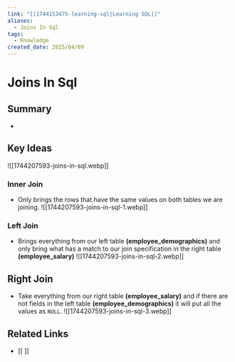 ```yaml
---
link: "[[1744153475-learning-sql|Learning SQL]]"
aliases:
  - Joins In Sql
tags:
  - Knowledge
created_date: 2025/04/09
---
```

# Joins In Sql

## Summary
- 

## Key Ideas
![[1744207593-joins-in-sql.webp]]
### Inner Join
- Only brings the rows that have the same values on both tables we are joining.
![[1744207593-joins-in-sql-1.webp]]
### Left Join
- Brings everything from our left table **(employee_demographics)** and only bring what has a match to our join specification in the right table **(employee_salary)**
![[1744207593-joins-in-sql-2.webp]]
## Right Join
- Take everything from our right table **(employee_salary)** and if there are not fields in the left table **(employee_demographics)** it will put all the values as `NULL`.
![[1744207593-joins-in-sql-3.webp]]

## Related Links
- [[ ]]
